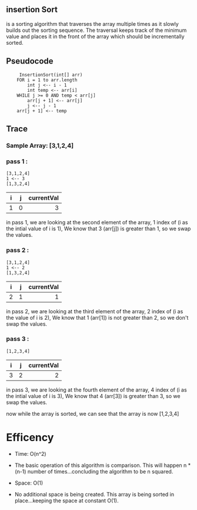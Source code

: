 ## insertion Sort 
is a sorting algorithm that traverses the array multiple times as it slowly builds out the sorting sequence. The traversal keeps track of the minimum value and places it in the front of the array which should be incrementally sorted.

## Pseudocode
         InsertionSort(int[] arr)
        FOR i = 1 to arr.length
            int j <-- i - 1
            int temp <-- arr[i]
        WHILE j >= 0 AND temp < arr[j]
            arr[j + 1] <-- arr[j]
            j <-- j - 1
        arr[j + 1] <-- temp


## Trace

### Sample Array: [3,1,2,4]

### pass 1 : 
    [3,1,2,4]
    1 <-- 3
    [1,3,2,4]
| i   |      j      |  currentVal |
|----------|:-------------:|------:|
| 1 |  0 |3 |

in pass 1, we are looking at the second element of the array, 1 index of (i as the intial value of i is 1), We know that 3 (arr[j]) is greater than 1, so we swap the values.


### pass 2 : 
    [3,1,2,4]
    1 <-- 2
    [1,3,2,4]
| i   |      j      |  currentVal |
|----------|:-------------:|------:|
| 2 |   1   |  1 |

in pass 2, we are looking at the third element of the array, 2 index of (i as the  value of i is 2), We know that 1 (arr[1]) is not greater than 2, so we don't swap the values.



### pass 3 : 
    [1,2,3,4]
| i   |      j      |  currentVal |
|----------|:-------------:|------:|
| 3 |  2 |2 |

in pass 3, we are looking at the fourth element of the array, 4 index of (i as the intial value of i is 3), We know that 4 (arr[3]) is greater than 3, so we swap the values.

now while the array is sorted, we can see that the array is now [1,2,3,4]

# Efficency

* Time: O(n^2)
* The basic operation of this algorithm is comparison. This will happen n * (n-1) number of times…concluding the algorithm to be n squared.


* Space: O(1)
* No additional space is being created. This array is being sorted in place…keeping the space at constant O(1).


